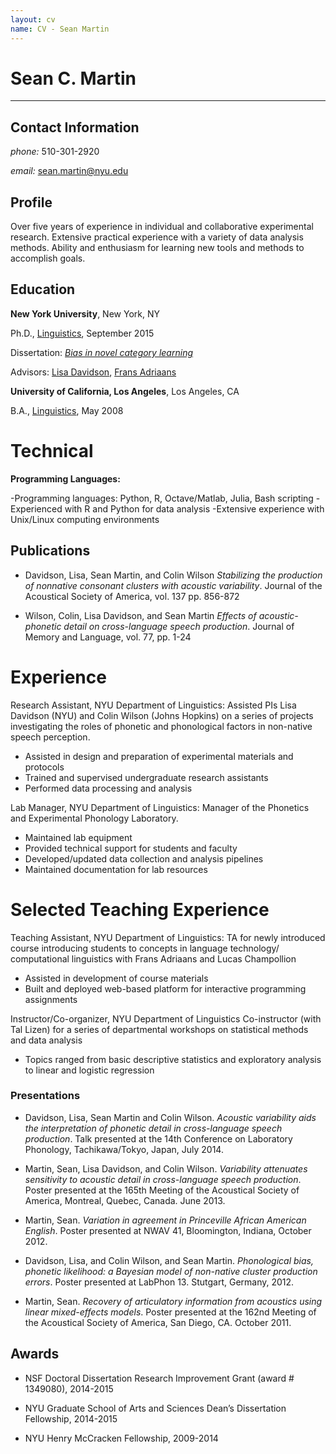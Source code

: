 ```yaml
---
layout: cv
name: CV - Sean Martin
---
```


# Sean C. Martin

-----------------------------------------

## Contact Information

*phone:* 510-301-2920

*email:* sean.martin@nyu.edu

## Profile


Over five years of experience in individual and collaborative
experimental research.
Extensive practical experience with a variety of data analysis methods.
Ability and enthusiasm for learning new tools and methods to accomplish
goals.

## Education

**New York University**, New York, NY

Ph.D., [Linguistics](http://linguistics.as.nyu.edu/), September 2015

Dissertation: [*Bias in novel category learning*](https://dl.dropboxusercontent.com/u/24464501/Martin_diss_DRAFT.pdf)

Advisors: [Lisa Davidson](https://wp.nyu.edu/lisa_davidson/), [Frans
Adriaans](https://files.nyu.edu/fa46/public/)

**University of California, Los Angeles**, Los Angeles, CA

B.A., [Linguistics](http://www.linguistics.ucla.edu/), May 2008

Technical
=========

**Programming Languages:**

-Programming languages: Python, R, Octave/Matlab, Julia, Bash scripting
-Experienced with R and Python for data analysis
-Extensive experience with Unix/Linux computing environments

## Publications

- Davidson, Lisa, Sean Martin, and Colin Wilson *Stabilizing the
production of nonnative consonant clusters with acoustic variability*.
Journal of the Acoustical Society of America, vol. 137 pp. 856-872

- Wilson, Colin, Lisa Davidson, and Sean Martin *Effects of
acoustic-phonetic detail on cross-language speech production*.
Journal of Memory and Language, vol. 77, pp. 1-24


Experience
=========

Research Assistant, NYU Department of Linguistics:
  Assisted PIs Lisa Davidson (NYU) and Colin Wilson (Johns Hopkins) on a series of projects investigating the roles of phonetic and phonological factors in non-native speech perception.
  -   Assisted in design and preparation of experimental materials and protocols
  -   Trained and supervised undergraduate research assistants
  -   Performed data processing and analysis

Lab Manager, NYU Department of Linguistics:
  Manager of the Phonetics and Experimental Phonology Laboratory.
  -   Maintained lab equipment
  -   Provided technical support for students and faculty
  -   Developed/updated data collection and analysis pipelines
  -   Maintained documentation for lab resources


Selected Teaching Experience
============================

Teaching Assistant, NYU Department of Linguistics:
  TA for newly introduced course introducing students to concepts in language technology/ computational linguistics with Frans Adriaans and Lucas Champollion
  -   Assisted in development of course materials
  -   Built and deployed web-based platform for interactive programming assignments

Instructor/Co-organizer, NYU Department of Linguistics
  Co-instructor (with Tal Lizen) for a series of departmental  workshops on statistical methods and data analysis
  -   Topics ranged from basic descriptive statistics and exploratory analysis to linear and logistic regression

### Presentations

- Davidson, Lisa, Sean Martin and Colin Wilson. *Acoustic variability aids
  the interpretation of phonetic detail in cross-language speech
  production*.
  Talk presented at the 14th Conference on Laboratory Phonology,
  Tachikawa/Tokyo, Japan, July 2014.

- Martin, Sean, Lisa Davidson, and Colin Wilson. *Variability attenuates
  sensitivity to acoustic detail in cross-language speech production*.
  Poster presented at the 165th Meeting of the Acoustical Society of
  America, Montreal, Quebec, Canada. June 2013.

- Martin, Sean. *Variation in agreement in Princeville African American
  English*.
  Poster presented at NWAV 41, Bloomington, Indiana, October 2012.

- Davidson, Lisa, and Colin Wilson, and Sean Martin. *Phonological bias,
  phonetic likelihood: a Bayesian model of non-native cluster production
  errors*.
  Poster presented at LabPhon 13. Stutgart, Germany, 2012.

- Martin, Sean. *Recovery of articulatory information from acoustics using
  linear mixed-effects models*.
  Poster presented at the 162nd Meeting of the Acoustical Society of
  America, San Diego, CA. October 2011.

## Awards

-   NSF Doctoral Dissertation Research Improvement Grant (award \#
    1349080), 2014-2015

-   NYU Graduate School of Arts and Sciences Dean’s Dissertation
    Fellowship, 2014-2015

-   NYU Henry McCracken Fellowship, 2009-2014

